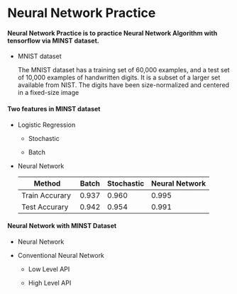 # Neural Network Practice

#### Neural Network Practice is to practice Neural Network Algorithm with tensorflow via MINST dataset.

  * MNIST dataset
  
    The MNIST dataset has a training set of 60,000 examples, and a test set of 10,000 examples of handwritten digits. It is a subset of a larger set available from NIST. The digits have been size-normalized and centered in a fixed-size image
    
#### Two features in MINST dataset

   * Logistic Regression
   
      * Stochastic
      
      * Batch
   
   * Neural Network
   
      | Method | Batch | Stochastic | Neural Network|
      |---------|-------|------------|---------------|
      | Train Accurary  | 0.937 | 0.960      |    0.995         |
      | Test Accurary   | 0.942 | 0.954      |    0.991         |
      
      

#### Neural Network with MINST Dataset

   * Neural Network 

   * Conventional Neural Network
     
      * Low Level API
   
      * High Level API

